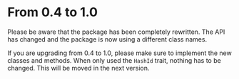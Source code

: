 # From 0.4 to 1.0

Please be aware that the package has been completely rewritten.
The API has changed and the package is now using a different class names.

If you are upgrading from 0.4 to 1.0, please make sure to implement the new classes and methods.
When only used the `HashId` trait, nothing has to be changed. This will be moved in the next version.
